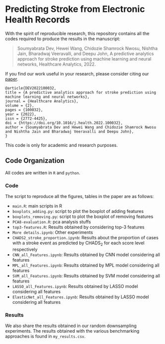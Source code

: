 # Predicting Stroke from Electronic Health Records

With the spirit of reproducible research, this repository contains all the codes required to produce the results in the manuscript: 

> Soumyabrata Dev, Hewei Wang, Chidozie Shamrock Nwosu, Nishtha Jain, Bharadwaj Veeravalli, and Deepu John, A predictive analytics approach for stroke prediction using machine learning and neural networks, Healthcare Analytics, 2022.

If you find our work useful in your research, please consider citing our [paper](https://www.sciencedirect.com/science/article/pii/S2772442522000090).

```
@article{DEV2022100032,
title = {A predictive analytics approach for stroke prediction using machine learning and neural networks},
journal = {Healthcare Analytics},
volume = {2},
pages = {100032},
year = {2022},
issn = {2772-4425},
doi = {https://doi.org/10.1016/j.health.2022.100032},
author = {Soumyabrata Dev and Hewei Wang and Chidozie Shamrock Nwosu and Nishtha Jain and Bharadwaj Veeravalli and Deepu John},
}
```

This code is only for academic and research purposes.

## Code Organization
All codes are written in `R` and `python`. 

### Code 
The script to reproduce all the figures, tables in the paper are as follows:
+ `main.R`: main scripts in R
+ `boxplots_adding.py`: script to plot the boxplot of adding features
+ `boxplots_removing.py`: script to plot the boxplot of removing features
+ `PCA8-evaluation.R`: pca analysis stuffs
+ `top3-features.R`: Results obtained by considering top-3 features
+ `More details.ipynb`: Other experiments
+ `CHADS2_stroke_proportion.ipynb`: Results about the proportion of cases with a stroke event as predicted by CHADS<sub>2</sub> for each score level respectively
+ `CNN_all_Features.ipynb`: Results obtained by CNN model considering all features
+ `MPL_all_Features.ipynb`: Results obtained by MPL model considering all features
+ `SVM_all_Features.ipynb`: Results obtained by SVM model considering all features
+ `LASSO_all_Features.ipynb`: Results obtained by LASSO model considering all features
+ `ElasticNet_all_Features.ipynb`: Results obtained by LASSO model considering all features

### Results 
We also share the results obtained in our random downsampling experiments. The results obtained with the various benchmarking approaches is found in `my_results.csv`.
